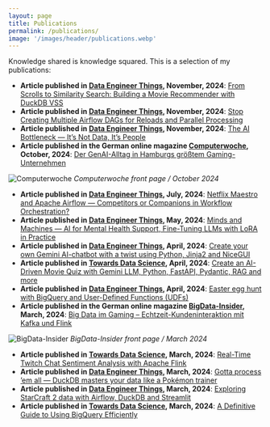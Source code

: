 ```yaml
---
layout: page
title: Publications
permalink: /publications/
image: '/images/header/publications.webp'
---
```


Knowledge shared is knowledge squared. This is a selection of my publications:

* **Article published in [Data Engineer Things](https://blog.det.life/), November, 2024**: [From Scrolls to Similarity Search: Building a Movie Recommender with DuckDB VSS](https://blog.det.life/from-scrolls-to-similarity-search-building-a-movie-recommender-with-duckdb-vss-8122e4d2e486)
* **Article published in [Data Engineer Things](https://blog.det.life/), November, 2024**: [Stop Creating Multiple Airflow DAGs for Reloads and Parallel Processing](https://blog.det.life/stop-creating-multiple-airflow-dags-for-reloads-and-parallel-processing-3912974b5866)
* **Article published in [Data Engineer Things](https://blog.det.life/), November, 2024**: [The AI Bottleneck — It’s Not Data, It’s People](https://blog.det.life/the-ai-bottleneck-its-not-data-it-s-people-c80468873a79)
* **Article published in the German online magazine [Computerwoche](https://www.computerwoche.de/), October, 2024**: [Der GenAI-Alltag in Hamburgs größtem Gaming-Unternehmen](https://www.computerwoche.de/article/3553326)

![Computerwoche]({{site.baseurl}}/images/computerwoche.webp)
*Computerwoche front page / October 2024*

* **Article published in [Data Engineer Things](https://blog.det.life/), July, 2024**: [Netflix Maestro and Apache Airflow — Competitors or Companions in Workflow Orchestration?](https://blog.det.life/netflix-maestro-and-apache-airflow-competitors-or-companions-in-workflow-orchestration-2bce948956a5)
* **Article published in [Data Engineer Things](https://blog.det.life/), May, 2024**: [Minds and Machines — AI for Mental Health Support, Fine-Tuning LLMs with LoRA in Practice](https://blog.det.life/minds-and-machines-ai-for-mental-health-support-fine-tuning-llms-with-lora-in-practice-0ff19edb9d76)
* **Article published in [Data Engineer Things](https://blog.det.life/), April, 2024**: [Create your own Gemini AI-chatbot with a twist using Python, Jinja2 and NiceGUI](https://medium.com/data-engineer-things/create-your-own-gemini-ai-chatbot-with-a-twist-using-python-jinja2-and-nicegui-7d35ac981a63)
* **Article published in [Towards Data Science](https://towardsdatascience.com/), April, 2024**: [Create an AI-Driven Movie Quiz with Gemini LLM, Python, FastAPI, Pydantic, RAG and more](https://medium.com/towards-data-science/create-an-ai-driven-movie-quiz-with-gemini-llm-python-fastapi-pydantic-rag-and-more-e15322be4f66)
* **Article published in [Data Engineer Things](https://blog.det.life/), April, 2024**: [Easter egg hunt with BigQuery and User-Defined Functions (UDFs)
](https://medium.com/data-engineer-things/easter-egg-hunt-with-bigquery-and-user-defined-functions-udfs-c89b3e831823)
* **Article published in the German online magazine [BigData-Insider](https://www.bigdata-insider.de/), March, 2024**: [Big Data im Gaming – Echtzeit-Kundeninteraktion mit Kafka und Flink](https://www.bigdata-insider.de/big-data-im-gaming-echtzeit-kundeninteraktion-mit-kafka-und-flink-a-5f54958c1e1b6983adddaa16e3a59ae7/)

![BigData-Insider]({{site.baseurl}}/images/bd-insider.webp)
*BigData-Insider front page / March 2024*

* **Article published in [Towards Data Science](https://towardsdatascience.com/), March, 2024**: [Real-Time Twitch Chat Sentiment Analysis with Apache Flink](https://medium.com/towards-data-science/real-time-twitch-chat-sentiment-analysis-with-apache-flink-e165ac1a8dcf)
* **Article published in [Data Engineer Things](https://blog.det.life/), March, 2024**: [Gotta process ’em all — DuckDB masters your data like a Pokémon trainer](https://medium.com/data-engineer-things/gotta-process-em-all-duckdb-masters-your-data-like-a-pok%C3%A9mon-trainer-051a38cbc5cd)
* **Article published in [Data Engineer Things](https://blog.det.life/), March, 2024**: [Exploring StarCraft 2 data with Airflow, DuckDB and Streamlit](https://blog.det.life/exploring-starcraft-2-data-with-airflow-duckdb-and-streamlit-7c0ad79f9ca6)
* **Article published in [Towards Data Science](https://towardsdatascience.com/), March, 2024**: [A Definitive Guide to Using BigQuery Efficiently](https://towardsdatascience.com/burn-data-rather-than-money-with-bigquery-the-definitive-guide-1b50a9fdf096)
